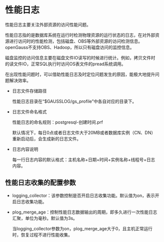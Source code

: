 # 性能日志

性能日志主要关注外部资源的访问性能问题。

性能日志指的是数据库系统在运行时检测物理资源的运行状态的日志，在对外部资源进行访问时的性能检测，包括磁盘、OBS等外部资源的访问检测信息。openGauss不支持OBS、Hadoop，所以只有磁盘访问的监控信息。

磁盘监控的访问信息主要在磁盘文件IO读写的时候进行统计。例如，拷贝文件时的读文件IO，正常SQL执行时访问OS表文件的pread系统调用。

在出现性能问题时，可以借助性能日志及时定位问题发生的原因，能极大地提升问题解决效率。

-   日志文件存储路径

    性能日志目录在“$GAUSSLOG/gs\_profile”中各自对应的目录下。

-   日志文件命名格式

    性能日志的命名规则：postgresql-创建时间.prf

    默认情况下，每日0点或者日志文件大于20MB或者数据库实例（CN、DN）重新启动后，会生成新的日志文件。

-   日志内容说明

    每一行日志内容的默认格式：主机名称+日期+时间+实例名称+线程号+日志内容。


## 性能日志收集的配置参数<a name="section190710281529"></a>

-   logging\_collector：该参数控制是否开启日志收集功能。默认值为on，表示开启日志收集功能。
-   plog\_merge\_age：控制性能日志数据输出的周期，即多久进行一次性能日志汇聚，单位为毫秒。默认值为3s。

    当logging\_collector参数为on，plog\_merge\_age大于0，且主机正常运行时，恢复过程不进行性能收集。

